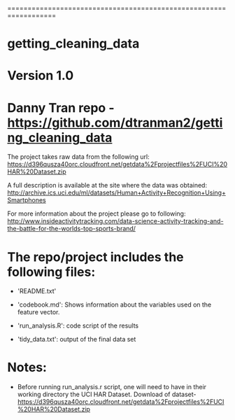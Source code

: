 ==================================================================
# getting_cleaning_data
Version 1.0
==================================================================
Danny Tran
repo - https://github.com/dtranman2/getting_cleaning_data
==================================================================

The project takes raw data from the following url: https://d396qusza40orc.cloudfront.net/getdata%2Fprojectfiles%2FUCI%20HAR%20Dataset.zip

A full description is available at the site where the data was obtained: http://archive.ics.uci.edu/ml/datasets/Human+Activity+Recognition+Using+Smartphones

For more information about the project please go to following:
http://www.insideactivitytracking.com/data-science-activity-tracking-and-the-battle-for-the-worlds-top-sports-brand/


The repo/project includes the following files:
=========================================

- 'README.txt'

- 'codebook.md': Shows information about the variables used on the feature vector.

- 'run_analysis.R': code script of the results

- 'tidy_data.txt': output of the final data set 

Notes: 
======
- Before running run_analysis.r script, one will need to have in their working directory the UCI HAR Dataset. Download of dataset- https://d396qusza40orc.cloudfront.net/getdata%2Fprojectfiles%2FUCI%20HAR%20Dataset.zip 


